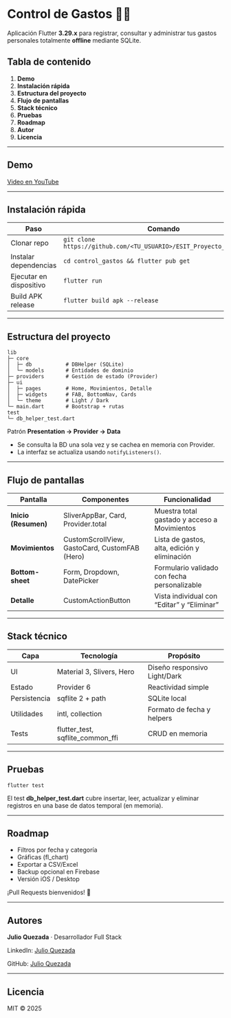 # Control de Gastos 📱💸  
Aplicación Flutter **3.29.x** para registrar, consultar y administrar tus gastos personales totalmente **offline** mediante SQLite.

## Tabla de contenido  
1. **Demo**  
2. **Instalación rápida**  
3. **Estructura del proyecto**  
4. **Flujo de pantallas**  
5. **Stack técnico**  
6. **Pruebas**  
7. **Roadmap**  
8. **Autor**  
9. **Licencia**

---

## Demo  
[Video en YouTube](https://youtu.be/XXXXaagregar_linkXXXXXXX)

---

## Instalación rápida  

| Paso | Comando |
|------|---------|
| Clonar repo | `git clone https://github.com/<TU_USUARIO>/ESIT_Proyecto_Moviles.git` |
| Instalar dependencias | `cd control_gastos && flutter pub get` |
| Ejecutar en dispositivo | `flutter run` |
| Build APK release | `flutter build apk --release` |

---

## Estructura del proyecto

    lib
    ├─ core
    │  ├─ db           # DBHelper (SQLite)
    │  └─ models       # Entidades de dominio
    ├─ providers       # Gestión de estado (Provider)
    ├─ ui
    │  ├─ pages        # Home, Movimientos, Detalle
    │  ├─ widgets      # FAB, BottomNav, Cards
    │  └─ theme        # Light / Dark
    └─ main.dart       # Bootstrap + rutas
    test
    └─ db_helper_test.dart

Patrón **Presentation → Provider → Data**  
- Se consulta la BD una sola vez y se cachea en memoria con Provider.  
- La interfaz se actualiza usando `notifyListeners()`.

---

## Flujo de pantallas

| Pantalla | Componentes | Funcionalidad |
|----------|-------------|---------------|
| **Inicio (Resumen)** | SliverAppBar, Card, Provider.total | Muestra total gastado y acceso a Movimientos |
| **Movimientos** | CustomScrollView, GastoCard, CustomFAB (Hero) | Lista de gastos, alta, edición y eliminación |
| **Bottom-sheet** | Form, Dropdown, DatePicker | Formulario validado con fecha personalizable |
| **Detalle** | CustomActionButton | Vista individual con “Editar” y “Eliminar” |

---

## Stack técnico  

| Capa | Tecnología | Propósito |
|------|------------|-----------|
| UI | Material 3, Slivers, Hero | Diseño responsivo Light/Dark |
| Estado | Provider 6 | Reactividad simple |
| Persistencia | sqflite 2 + path | SQLite local |
| Utilidades | intl, collection | Formato de fecha y helpers |
| Tests | flutter_test, sqflite_common_ffi | CRUD en memoria |

---

## Pruebas

    flutter test

El test **db_helper_test.dart** cubre insertar, leer, actualizar y eliminar registros en una base de datos temporal (en memoria).

---

## Roadmap

- Filtros por fecha y categoría  
- Gráficas (fl_chart)  
- Exportar a CSV/Excel  
- Backup opcional en Firebase  
- Versión iOS / Desktop  

¡Pull Requests bienvenidos! 🥳

---

## Autores

**Julio Quezada** · Desarrollador Full Stack

LinkedIn: [Julio Quezada](https://www.linkedin.com/in/quezadajulio/)

GitHub: [Julio Quezada](https://github.com/Alejandroq12)

---

## Licencia  

MIT © 2025
